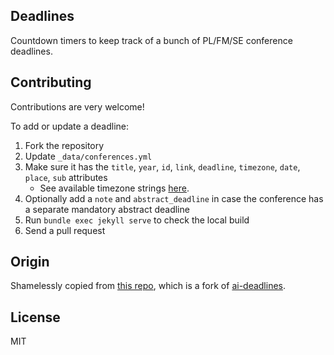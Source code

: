 ## Deadlines

Countdown timers to keep track of a bunch of PL/FM/SE conference deadlines.

## Contributing

Contributions are very welcome!

To add or update a deadline:
1. Fork the repository
2. Update `_data/conferences.yml`
3. Make sure it has the `title`, `year`, `id`, `link`, `deadline`, `timezone`, `date`, `place`, `sub` attributes
    + See available timezone strings [here](https://momentjs.com/timezone/).
4. Optionally add a `note` and `abstract_deadline` in case the conference has a separate mandatory abstract deadline
5. Run `bundle exec jekyll serve` to check the local build
6. Send a pull request

## Origin

Shamelessly copied from [this repo](https://github.com/yeah-tiger/yeah-tiger.github.io), which is a fork of [ai-deadlines](http://aideadlin.es).

## License

MIT
